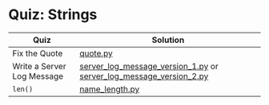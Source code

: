 # Quiz: Strings

| Quiz | Solution |
| --- | --- |
| Fix the Quote | [quote.py](https://github.com/andreyyohanes/Udacity-Introduction-to-Python-Programming/blob/main/01%20Data%20Types%20and%20Operators/04%20Quiz%20Strings/quote.py) |
| Write a Server Log Message | [server_log_message_version_1.py](https://github.com/andreyyohanes/Udacity-Introduction-to-Python-Programming/blob/main/01%20Data%20Types%20and%20Operators/04%20Quiz%20Strings/server_log_message_version_1.py) or [server_log_message_version_2.py](https://github.com/andreyyohanes/Udacity-Introduction-to-Python-Programming/blob/main/01%20Data%20Types%20and%20Operators/04%20Quiz%20Strings/server_log_message_version_2.py) |
| `len()` | [name_length.py](https://github.com/andreyyohanes/Udacity-Introduction-to-Python-Programming/blob/main/01%20Data%20Types%20and%20Operators/04%20Quiz%20Strings/name_length.py) |
